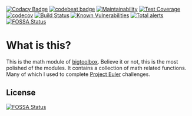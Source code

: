 [![Codacy Badge](https://api.codacy.com/project/badge/Grade/e5ed1135b7024b03844b9cc86008e8dd)](https://www.codacy.com/manual/IncPlusPlus/bigtoolbox-math?utm_source=github.com&amp;utm_medium=referral&amp;utm_content=IncPlusPlus/bigtoolbox-math&amp;utm_campaign=Badge_Grade)
[![codebeat badge](https://codebeat.co/badges/c2a43e99-8219-4049-9159-59c3f07ced67)](https://codebeat.co/projects/github-com-incplusplus-bigtoolbox-math-master)
[![Maintainability](https://api.codeclimate.com/v1/badges/bd2d071045ae34ee5423/maintainability)](https://codeclimate.com/github/IncPlusPlus/bigtoolbox-math/maintainability)
[![Test Coverage](https://api.codeclimate.com/v1/badges/bd2d071045ae34ee5423/test_coverage)](https://codeclimate.com/github/IncPlusPlus/bigtoolbox-math/test_coverage)
[![codecov](https://codecov.io/gh/IncPlusPlus/bigtoolbox-math/branch/master/graph/badge.svg)](https://codecov.io/gh/IncPlusPlus/bigtoolbox-math)
[![Build Status](https://travis-ci.com/IncPlusPlus/bigtoolbox-math.svg?branch=master)](https://travis-ci.com/IncPlusPlus/bigtoolbox-math)
[![Known Vulnerabilities](https://snyk.io//test/github/IncPlusPlus/bigtoolbox-math/badge.svg?targetFile=pom.xml)](https://snyk.io//test/github/IncPlusPlus/bigtoolbox-math?targetFile=pom.xml)
[![Total alerts](https://img.shields.io/lgtm/alerts/g/IncPlusPlus/bigtoolbox-math.svg?logo=lgtm&logoWidth=18)](https://lgtm.com/projects/g/IncPlusPlus/bigtoolbox-math/alerts/)
[![FOSSA Status](https://app.fossa.io/api/projects/git%2Bgithub.com%2FIncPlusPlus%2Fbigtoolbox-math.svg?type=shield)](https://app.fossa.io/projects/git%2Bgithub.com%2FIncPlusPlus%2Fbigtoolbox-math?ref=badge_shield)

# What is this?
This is the math module of [bigtoolbox](https://github.com/IncPlusPlus/bigtoolbox). Believe it or not, this is the most polished of the modules. It contains a collection of math related functions. Many of which I used to complete [Project Euler](https://projecteuler.net) challenges.

## License
[![FOSSA Status](https://app.fossa.io/api/projects/git%2Bgithub.com%2FIncPlusPlus%2Fbigtoolbox-math.svg?type=large)](https://app.fossa.io/projects/git%2Bgithub.com%2FIncPlusPlus%2Fbigtoolbox-math?ref=badge_large)